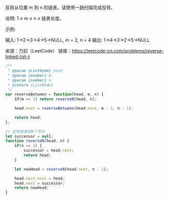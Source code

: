 反转从位置 m 到 n 的链表。请使用一趟扫描完成反转。

说明:
1 ≤ m ≤ n ≤ 链表长度。

示例:

输入: 1->2->3->4->5->NULL, m = 2, n = 4
输出: 1->4->3->2->5->NULL

来源：力扣（LeetCode）
链接：https://leetcode-cn.com/problems/reverse-linked-list-ii



```javascript
/**
 * @param {ListNode} head
 * @param {number} m
 * @param {number} n
 * @return {ListNode}
 */
var reverseBetween = function(head, m, n) {
    if(m == 1) return reverseN(head, n);

    head.next = reverseBetween(head.next, m - 1, n - 1);

    return head;
};

// 反转链表前N个节点
let successor = null;
function reverseN(head, n) {
    if(n == 1) {
        successor = head.next;
        return head;
    }

    let newHead = reverseN(head.next, n - 1);

    head.next.next = head;
    head.next = successor;
    return newHead;
}
```

